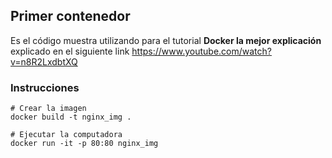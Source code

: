 ## Primer contenedor 

Es el código muestra utilizando para el tutorial 
**Docker la mejor explicación**
explicado en el siguiente link 
https://www.youtube.com/watch?v=n8R2LxdbtXQ

### Instrucciones 

```
# Crear la imagen 
docker build -t nginx_img . 

# Ejecutar la computadora
docker run -it -p 80:80 nginx_img 

```